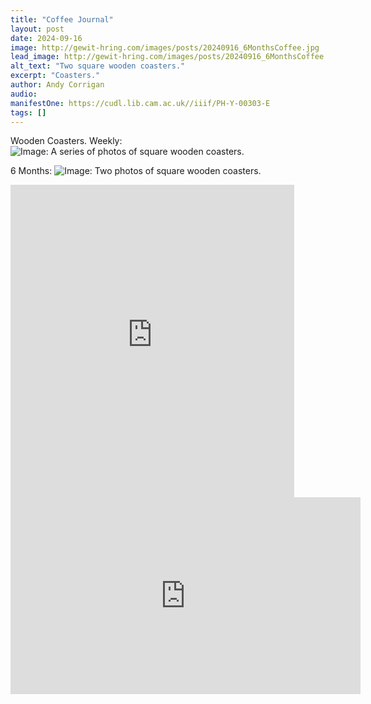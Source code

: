 ```yaml
---
title: "Coffee Journal"
layout: post
date: 2024-09-16
image: http://gewit-hring.com/images/posts/20240916_6MonthsCoffee.jpg
lead_image: http://gewit-hring.com/images/posts/20240916_6MonthsCoffee.jpg
alt_text: "Two square wooden coasters."
excerpt: "Coasters."
author: Andy Corrigan
audio: 
manifestOne: https://cudl.lib.cam.ac.uk//iiif/PH-Y-00303-E
tags: []
---
```

Wooden Coasters.
Weekly:
![Image: A series of photos of square wooden coasters.]({{site.url}}/images/posts/2023-Coffee-Monday-LR.jpg)

6 Months:
![Image: Two photos of square wooden coasters.]({{site.url}}/images/20240916_6MonthsCoffee.jpg)

<iframe src="https://fitzmuseum.cam.ac.uk/uv.html#?manifest={{ page.manifestOne }}&c=0&m=0&cv=0&config=&locales=en-GB:English (GB),cy-GB:Cymraeg,fr-FR:Français (FR),pl-PL:Polski,sv-SE:Svenska&r=0" width="90%" height="500" allowfullscreen frameborder="0"></iframe>

<iframe width="560" height="315" src="https://www.youtube.com/embed/VPidJGCETFc?si=y4fCk6Tq7J2dq1jb" title="YouTube video player" frameborder="0" allow="accelerometer; autoplay; clipboard-write; encrypted-media; gyroscope; picture-in-picture; web-share" referrerpolicy="strict-origin-when-cross-origin" allowfullscreen></iframe>
